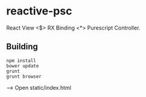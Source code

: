 # reactive-psc

React View <$> RX Binding <*> Purescript Controller.

## Building

```
npm install
bower update
grunt
grunt browser
```

--> Open static/index.html
